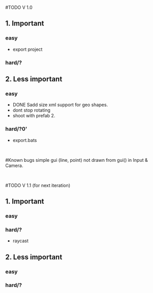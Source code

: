 #TODO V 1.0
## 1. Important
### easy
- export project

### hard/?

## 2. Less important
### easy
- DONE Sadd size xml support for geo shapes.
- dont stop rotating
- shoot with prefab 2.

### hard/?0'
- export.bats

<br>

#Known bugs
simple gui (line, point) not drawn from gui() in Input & Camera.

<br>

#TODO V 1.1 (for next iteration)
## 1. Important
### easy

### hard/?
- raycast

## 2. Less important
### easy

### hard/?